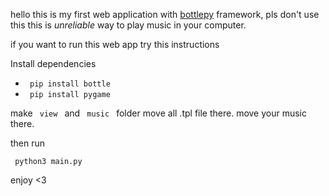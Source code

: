 hello this is my first web application with  <a href="https://github.com/bottlepy/bottle">bottlepy</a>  framework, pls don't use this this is *unreliable* way to play 
music in your computer. 

if you want to run this web app try this instructions
<p> Install dependencies</p>
<ul> <li> <code> pip install bottle</code></li>
    <li> <code> pip install pygame </code> </li>
</ul>
make <code> view </code> and <code> music </code> folder move all .tpl file there.
move your music there.

<p> then run </p>
<code> python3 main.py </code>

enjoy <3
